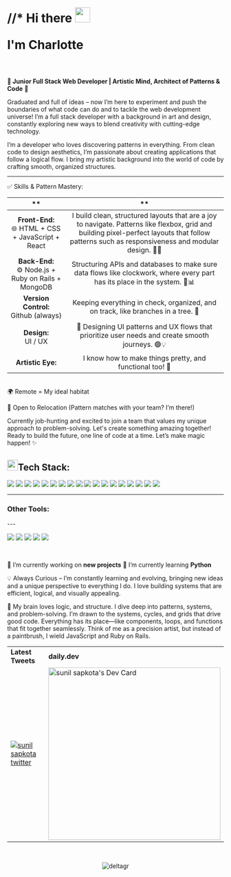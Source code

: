 <h1 align="left"> //* Hi there <img src="https://media.giphy.com/media/hvRJCLFzcasrR4ia7z/giphy.gif" width="35">

<!--
**DeltaGr/DeltaGr** is a ✨ _special_ ✨ repository because its `README.md` (this file) appears on your GitHub profile.

Here are some ideas to get you started:

- 🔭 I’m currently working on ...
- 🌱 I’m currently learning ...
- 👯 I’m looking to collaborate on ...
- 🤔 I’m looking for help with ...
- 💬 Ask me about ...
- 📫 How to reach me: ...
- 😄 Pronouns: ...
- ⚡ Fun fact: ...
-->
I'm Charlotte </h1>

<br>

<div align="right>
  <p align="left">

**🔬 Junior Full Stack Web Developer | Artistic Mind, Architect of Patterns & Code** 🌠

Graduated and full of ideas – now I’m here to experiment and push the boundaries of what code can do and to tackle the web development universe! 
I’m a full stack developer with a background in art and design, constantly exploring new ways to blend creativity with cutting-edge technology.

I’m a developer who loves discovering patterns in everything. From clean code to design aesthetics, I’m passionate about creating applications that follow a logical flow. I bring my artistic background into the world of code by crafting smooth, organized structures.

---

✅ Skills & Pattern Mastery:

**|**|
|:---:|:---:|
|**Front-End:** <br/>🌐 HTML + CSS + JavaScript + React| I build clean, structured layouts that are a joy to navigate. Patterns like flexbox, grid and building pixel-perfect layouts that follow patterns such as responsiveness and modular design. 🔶📏 |
| **Back-End:** <br/> ⚙️ Node.js + Ruby on Rails + MongoDB | Structuring APIs and databases to make sure data flows like clockwork, where every part has its place in the system. 🔗📊 |
| **Version Control:** <br/> Github (always) |  Keeping everything in check, organized, and on track, like branches in a tree. 🌳 |
| **Design:** <br/> UI / UX | 🎨 Designing UI patterns and UX flows that prioritize user needs and create smooth journeys. 🟣💡 |
| **Artistic Eye:** <br/>| I know how to make things pretty, and functional too! 🎨 |

  <br> 
🌍 Remote = My ideal habitat

📍 Open to Relocation (Pattern matches with your team? I’m there!)<br>

Currently job-hunting and excited to join a team that values my unique approach to problem-solving. Let's create something amazing together!
Ready to build the future, one line of code at a time. Let’s make magic happen! ✨

<img src="https://media2.giphy.com/media/QssGEmpkyEOhBCb7e1/giphy.gif?cid=ecf05e47a0n3gi1bfqntqmob8g9aid1oyj2wr3ds3mg700bl&rid=giphy.gif" width ="25">Tech Stack:
---  
<p align="left">
<img src = "https://img.shields.io/badge/-HTML5-E34F26?&logo=html5&style=for-the-badge&logoColor=white"> 
<img src = "https://img.shields.io/badge/-CSS3-1572B6?&logo=css3&style=for-the-badge&logoColor=white">
<img src="https://img.shields.io/badge/JavaScript-F7DF1E?logo=javascript&style=for-the-badge&logoColor=black">
<img src="https://img.shields.io/badge/Node.js-43853D?logo=node.js&style=for-the-badge&logoColor=white">
<img src="https://img.shields.io/badge/Ruby-F7DF1E%3Flogo%3Drubyonrails%26logoColor%3Dred?style=for-the-badge&logo=Ruby&logoColor=white&logoSize=135px&labelColor=red&color=red">  
<img src="https://img.shields.io/badge/RubyOnRails-F7DF1E%3Flogo%3Drubyonrails%26logoColor%3Dred?&style=for-the-badge&logo=rubyonrails&logoColor=white&color=red">  
<img src="https://img.shields.io/badge/Webpacker-F7DF1E%3Flogo%3Drubyonrails%26logoColor%3Dred?&logo=Webpack&logoColor=white&style=for-the-badge&color=blue">  
  <a href="https://getbootstrap.com" target="_blank" rel="noreferrer">
<img src="https://img.shields.io/badge/-Bootstrap-563D7C?&logo=bootstrap&style=for-the-badge&logoColor=white"></a>
<img src="https://img.shields.io/badge/-Sass-cc6699?&logo=sass&style=for-the-badge&logoColor=ffffff">
<img src="https://img.shields.io/badge/-MongoDB-4DB33D?&logo=mongodb&style=for-the-badge&logoColor=FFFFFF">
<img src="http://img.shields.io/badge/-Git-F1502F?&logo=git&style=for-the-badge&logoColor=FFFFFF">
<img src="http://img.shields.io/badge/-Github-000000?&logo=github&style=for-the-badge&logoColor=FFFFFF">
<img src="http://img.shields.io/badge/-Heroku-430098?&logo=heroku&style=for-the-badge&logoColor=white">
<img src="http://img.shields.io/badge/-VS%20Code-007ACC?&logo=visual%20studio%20code&style=for-the-badge&logoColor=white">
<img src="https://img.shields.io/badge/PostgreSQL-316192?logo=postgresql&style=for-the-badge&logoColor=white">
  <img src="https://img.shields.io/badge/React-20232A?logo=react&style=for-the-badge&logoColor=61DAFB">
<img src="https://img.shields.io/badge/Redux-F7DF1E%3Flogo%3Drubyonrails%26logoColor%3Dred?style=for-the-badge&logo=Redux&color=4521c4">
<img src="https://img.shields.io/badge/-Docker-2496ED?logo=docker&style=for-the-badge&logoColor=white">
</p>

---
<h3 align="left"> Other Tools:</h3>
---

<br>
<p align="left">
  <img src="https://img.shields.io/badge/.psd_-Photoshop-F7DF1E%3Flogo%3Drubyonrails%26logoColor%3Dred?style=for-the-badge&logo=Photoshop&logoColor=3a83c7&labelColor=black&color=3a83c7">
  <img src="https://img.shields.io/badge/.indd_-Adobe_InDesign-F7DF1E%3Flogo%3Drubyonrails%26logoColor%3Dred?style=for-the-badge&logo=Ad&logoColor=eda558&labelColor=black&color=d43da7">
  <img src="https://img.shields.io/badge/.ai_-Adobe_Illustrator-F7DF1E%3Flogo%3Drubyonrails%26logoColor%3Dred?style=for-the-badge&logo=Illustrator&logoColor=eda558&labelColor=black&color=eda558">
  <img src="https://img.shields.io/badge/Figma-F7DF1E%3Flogo%3Drubyonrails%26logoColor%3Dred?style=for-the-badge&logo=Figma&logoColor=b93ac7&labelColor=9cf0e5&color=b93ac7">
  <img src="https://img.shields.io/badge/Sketch-F7DF1E%3Flogo%3Drubyonrails%26logoColor%3Dred?style=for-the-badge&logo=Sketch&logoColor=ed8f1c&labelColor=black&color=ed8f1c"></p>
</p></div>
<br>
<p align='left'>

 🔭 I’m currently working on **new projects**
 🌱 I’m currently learning **Python**

 💡 Always Curious – I’m constantly learning and evolving, bringing new ideas and a unique perspective to everything I do. I love building systems that are efficient, logical, and visually appealing.

 🧠  My brain loves logic, and structure. I dive deep into patterns, systems, and problem-solving. I’m drawn to the systems, cycles, and grids that drive good code. Everything has its place—like components, loops, and functions that fit together seamlessly. Think of me as a precision artist, but instead of a paintbrush, I wield JavaScript and Ruby on Rails.

</p>



<div align="center">
    <table >
     <tr>
        <td><b>Latest Tweets</b></td>
        <td><b>daily.dev</b></td>
     </tr>
     <tr>
       <td><a href="https://twitter.com/sunilsapkota09"><img src="https://github-readme-twitter-gazf.vercel.app/api?id=sunilsapkota09" alt="sunil sapkota twitter" > </img></a></td>
        <td> <a href="https://app.daily.dev/sunil-9"><img src="https://api.daily.dev/devcards/426421ecec8c4819927d5698b72edced.png?r=5tr" width="400" alt="sunil sapkota's Dev Card"/></a></td>
     </tr>
    </table>
    </div>


<br>
<p align="center"><img align="center" src="https://github-readme-stats.vercel.app/api/top-langs?username=deltagr&show_icons=true&locale=en&layout=compact" alt="deltagr" /></p>


